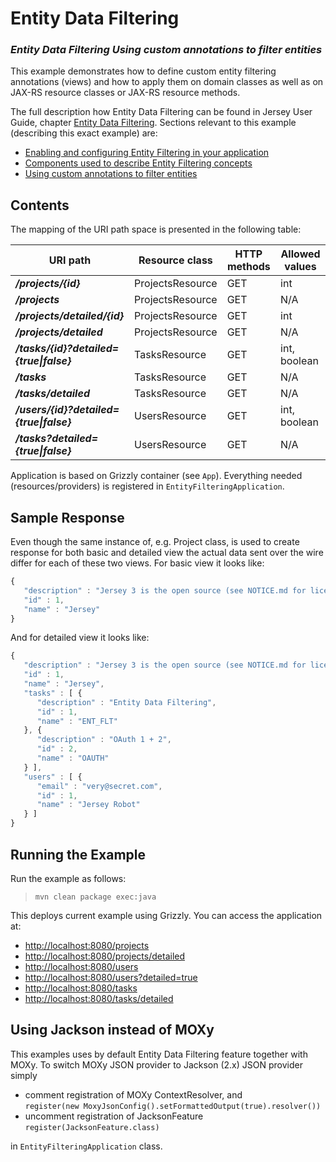 [//]: # " Copyright (c) 2015, 2020 Oracle and/or its affiliates. All rights reserved. "
[//]: # " "
[//]: # " This program and the accompanying materials are made available under the "
[//]: # " terms of the Eclipse Distribution License v. 1.0, which is available at "
[//]: # " http://www.eclipse.org/org/documents/edl-v10.php. "
[//]: # " "
[//]: # " SPDX-License-Identifier: BSD-3-Clause "

Entity Data Filtering
=====================

### *Entity Data Filtering Using custom annotations to filter entities*

This example demonstrates how to define custom entity filtering
annotations (views) and how to apply them on domain classes as well as
on JAX-RS resource classes or JAX-RS resource methods.

The full description how Entity Data Filtering can be found in Jersey User Guide, chapter
[Entity Data Filtering](https://eclipse-ee4j.github.io/jersey.github.io/documentation/latest/entity-filtering.html).
Sections relevant to this example (describing this exact example) are:

-   [Enabling and configuring Entity Filtering in your application](https://eclipse-ee4j.github.io/jersey.github.io/documentation/latest/entity-filtering.html#d0e14229)
-   [Components used to describe Entity Filtering concepts](https://eclipse-ee4j.github.io/jersey.github.io/documentation/latest/entity-filtering.html#d0e14342)
-   [Using custom annotations to filter entities](https://eclipse-ee4j.github.io/jersey.github.io/documentation/latest/entity-filtering.html#ef.annotations)

Contents
--------

The mapping of the URI path space is presented in the following table:

URI path                                   | Resource class     | HTTP methods   | Allowed values
-----------------------------------------  | ------------------ | -------------- | ----------------
**_/projects/{id}_**                       | ProjectsResource   | GET            | int
**_/projects_**                            | ProjectsResource   | GET            | N/A
**_/projects/detailed/{id}_**              | ProjectsResource   | GET            | int
**_/projects/detailed_**                   | ProjectsResource   | GET            | N/A
**_/tasks/{id}?detailed={true\|false}_**   | TasksResource      | GET            | int, boolean
**_/tasks_**                               | TasksResource      | GET            | N/A
**_/tasks/detailed_**                      | TasksResource      | GET            | N/A
**_/users/{id}?detailed={true\|false}_**   | UsersResource      | GET            | int, boolean
**_/tasks?detailed={true\|false}_**        | UsersResource      | GET            | N/A

Application is based on Grizzly container (see `App`). Everything needed
(resources/providers) is registered in `EntityFilteringApplication`.

Sample Response
---------------

Even though the same instance of, e.g. Project class, is used to create
response for both basic and detailed view the actual data sent over the
wire differ for each of these two views. For basic view it looks like:

```javascript
{
   "description" : "Jersey 3 is the open source (see NOTICE.md for license information) Jakarta RESTful Web Services 3.0 production quality compatible implementation for building RESTful Web services.",
   "id" : 1,
   "name" : "Jersey"
}
```

And for detailed view it looks like:

```javascript
{
   "description" : "Jersey 3 is the open source (see NOTICE.md for license information) Jakarta RESTful Web Services 3.0 production quality compatible implementation for building RESTful Web services.",
   "id" : 1,
   "name" : "Jersey",
   "tasks" : [ {
      "description" : "Entity Data Filtering",
      "id" : 1,
      "name" : "ENT_FLT"
   }, {
      "description" : "OAuth 1 + 2",
      "id" : 2,
      "name" : "OAUTH"
   } ],
   "users" : [ {
      "email" : "very@secret.com",
      "id" : 1,
      "name" : "Jersey Robot"
   } ]
}
```

Running the Example
-------------------

Run the example as follows:

>     mvn clean package exec:java

This deploys current example using Grizzly. You can access the
application at:

-   <http://localhost:8080/projects>
-   <http://localhost:8080/projects/detailed>
-   <http://localhost:8080/users>
-   <http://localhost:8080/users?detailed=true>
-   <http://localhost:8080/tasks>
-   <http://localhost:8080/tasks/detailed>

Using Jackson instead of MOXy
-----------------------------

This examples uses by default Entity Data Filtering feature together
with MOXy. To switch MOXy JSON provider to Jackson (2.x) JSON provider
simply

-   comment registration of MOXy ContextResolver, and\
     `register(new MoxyJsonConfig().setFormattedOutput(true).resolver())`
-   uncomment registration of JacksonFeature\
     `register(JacksonFeature.class)`

in `EntityFilteringApplication` class.
